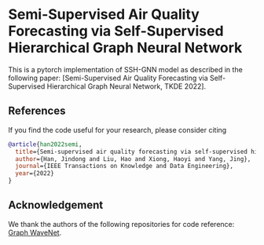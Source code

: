 # Semi-Supervised Air Quality Forecasting via Self-Supervised Hierarchical Graph Neural Network

This is a pytorch implementation of SSH-GNN model as described in the following paper: 
[Semi-Supervised Air Quality Forecasting via Self-Supervised Hierarchical Graph Neural Network, TKDE 2022].

## References
If you find the code useful for your research, please consider citing
```bib
@article{han2022semi,
  title={Semi-supervised air quality forecasting via self-supervised hierarchical graph neural network},
  author={Han, Jindong and Liu, Hao and Xiong, Haoyi and Yang, Jing},
  journal={IEEE Transactions on Knowledge and Data Engineering},
  year={2022}
}
```

## Acknowledgement
We thank the authors of the following repositories for code reference:
[Graph WaveNet](https://github.com/nnzhan/Graph-WaveNet).
